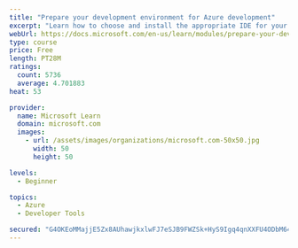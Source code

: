 ```yaml
---
title: "Prepare your development environment for Azure development"
excerpt: "Learn how to choose and install the appropriate IDE for your requirements to help you build, deploy, monitor, and scale cloud-hosted solutions."
webUrl: https://docs.microsoft.com/en-us/learn/modules/prepare-your-dev-environment-for-azure-development/
type: course
price: Free
length: PT28M
ratings:
  count: 5736
  average: 4.701883
heat: 53

provider:
  name: Microsoft Learn
  domain: microsoft.com
  images:
    - url: /assets/images/organizations/microsoft.com-50x50.jpg
      width: 50
      height: 50

levels:
  - Beginner

topics:
  - Azure
  - Developer Tools

secured: "G4OKEoMMajjE5Zx8AUhawjkxlwFJ7eSJB9FWZSk+HyS9Igq4qnXXFU4ODbM64pj7IAsKWSH1ZFmYxfiHAULa3R0IS3/02h5kSdDnu51bndTxKuOem4p2x5D4O2DXlzL2kHkFDCAIyzNIuW1LbIlhbZoBux1G6QnPh1BOEsKGo5zBCaLIKUEt3NOhb7hIGpZdndXm549lHZ/53SBucBjHFekVBvrtggelejkMhObwNNyw9lpxl96FdXO8tjoZtjsntV41tDcchtEZT3ES62/WlkyUY4jDee2veFx/P7NYPWYH46te2MtPBBA85AdtPbai13HZV5guxzpdM0/qio5+zvHq7SAR6V2QbNHt/3IHegsaDRsALrR6KQYrLRHQ9Ri3KkKUglAeka5kPnoSI/+4e4kCmmmmKY9ybD8ONSfW9p4=;0TJPiIQ+bV0vCb8dqEG4bg=="
---
```



